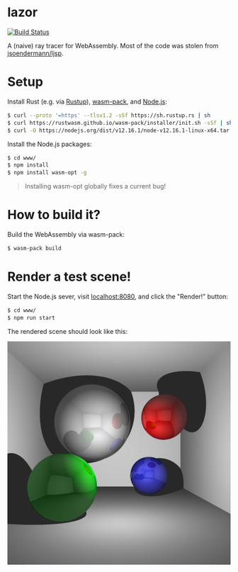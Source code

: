 # lazor
[![Build Status](https://travis-ci.org/patrickp89/lazor.svg?branch=master)](https://travis-ci.org/patrickp89/lazor)

A (naive) ray tracer for WebAssembly. Most of the code was stolen from [jsoendermann/ljsp](https://github.com/jsoendermann/ljsp).

# Setup
Install Rust (e.g. via [Rustup](https://www.rust-lang.org/tools/install)),
[wasm-pack](https://rustwasm.github.io/wasm-pack/installer/), and [Node.js](https://nodejs.org/en/):
```bash
$ curl --proto '=https' --tlsv1.2 -sSf https://sh.rustup.rs | sh
$ curl https://rustwasm.github.io/wasm-pack/installer/init.sh -sSf | sh
$ curl -O https://nodejs.org/dist/v12.16.1/node-v12.16.1-linux-x64.tar.xz && tar xf node*
```

Install the Node.js packages:
```bash
$ cd www/
$ npm install
$ npm install wasm-opt -g
```

> Installing wasm-opt globally fixes a current bug!

# How to build it?
Build the WebAssembly via wasm-pack:
```bash
$ wasm-pack build
```

# Render a test scene!
Start the Node.js sever, visit [localhost:8080](http://localhost:8080/), and click the "Render!" button:
```bash
$ cd www/
$ npm run start
```

The rendered scene should look like this:

![ray_traced_spheres](doc/ray_traced_spheres.png)
